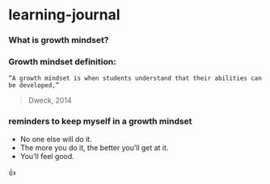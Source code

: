 # learning-journal

### What is growth mindset?

### Growth mindset definition:
```
“A growth mindset is when students understand that their abilities can be developed,”
```
> Dweck, 2014


### reminders to keep myself in a growth mindset
  - No one else will do it.
  - The more you do it, the better you’ll get at it.
  - You’ll feel good.
  
  :+1:
